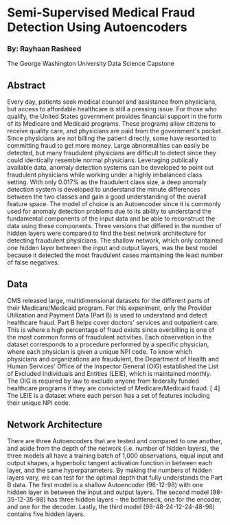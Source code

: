 # Semi-Supervised Medical Fraud Detection Using Autoencoders
### By: Rayhaan Rasheed
  The George Washington University
  Data Science Capstone
## Abstract
<break>
Every day, patients seek medical counsel and assistance from physicians, but access to affordable healthcare is still a pressing issue. For those who qualify, the United States government provides financial support in the form of its Medicare and Medicaid programs. These programs allow citizens to receive quality care, and physicians are paid from the government's pocket. Since physicians are not billing the patient directly, some have resorted to committing fraud to get more money. Large abnormalities can easily be detected, but many fraudulent physicians are difficult to detect since they could identically resemble normal physicians. Leveraging publically available data, anomaly detection systems can be developed to point out fraudulent physicians while working under a highly imbalanced class setting. With only 0.017% as the fraudulent class size, a deep anomaly detection system is developed to understand the minute differences between the two classes and gain a good understanding of the overall feature space. The model of choice is an Autoencoder since it is commonly used for anomaly detection problems due to its ability to understand the fundamental components of the input data and be able to reconstruct the data using these components. Three versions that differed in the number of hidden layers were compared to find the best network architecture for detecting fraudulent physicians. The shallow network, which only contained one hidden layer between the input and output layers, was the best model because it detected the most fraudulent cases maintaining the least number of false negatives.

## Data
<break>
CMS released large, multidimensional datasets for the different parts of their Medicare/Medicaid program. For this experiment, only the Provider Utilization and Payment Data (Part B) is used to understand and detect healthcare fraud. Part B helps cover doctors' services and outpatient care. This is where a high percentage of fraud exists since overbilling is one of the most common forms of fraudulent activities. Each observation in the dataset corresponds to a procedure performed by a specific physician, where each physician is given a unique NPI code.
To know which physicians and organizations are fraudulent, the Department of Health and Human Services' Office of the Inspector General (OIG) established the List of Excluded Individuals and Entities (LEIE), which is maintained monthly. The OIG is required by law to exclude anyone from federally funded healthcare programs if they are convicted of Medicare/Medicaid fraud. [​ 4]​ The LEIE is a dataset where each person has a set of features including their unique NPI code.

## Network Architecture
<break>
There are three Autoencoders that are tested and compared to one another, and aside from the depth of the network (i.e. number of hidden layers), the three models all have a training batch of 1,000 observations, equal input and output shapes, a hyperbolic tangent activation function in between each layer, and the same hyperparameters. By making the numbers of hidden layers vary, we can test for the optimal depth that fully understands the Part B data. The first model is a shallow Autoencoder (98-12-98) with one hidden layer in between the input and output layers. The second model (98-35-12-35-98) has three hidden layers – the bottleneck, one for the encoder, and one for the decoder. Lastly, the third model (98-48-24-12-24-48-98) contains five hidden layers.
